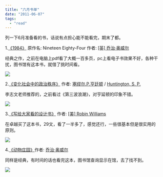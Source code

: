 ```yaml
---
title: "六月书单"
date: "2011-06-07"
tags: 
  - "read"
---
```


列一下6月准备看的书，话说有点担心能不能看完，期末了都。

1.[《1984》](http://book.douban.com/subject/1858576/) 原作名: Nineteen Eighty-Four 作者: [\[英\] 乔治·奥威尔](http://book.douban.com/search/%5B%E8%8B%B1%5D%20%E4%B9%94%E6%B2%BB%C2%B7%E5%A5%A5%E5%A8%81%E5%B0%94)

经典之作，之前在电脑上pdf看了大概一百多页，pc上看电子书效果不好，各种干扰，图书馆有这本书，就借了挑时间看。

![](http://img3.douban.com/lpic/s1790263.jpg)

2.[《变化社会中的政治秩序》](http://book.douban.com/subject/1076509/) 作者: [塞缪尔.P.亨廷顿](http://book.douban.com/search/%E5%A1%9E%E7%BC%AA%E5%B0%94.P.%E4%BA%A8%E5%BB%B7%E9%A1%BF) / [Huntington, S. P.](http://book.douban.com/search/Huntington%2C%20S.%20P.)

李志文老师推荐的，之前看过《第三波浪潮》，对亨延顿的印象不错。

![](http://img3.douban.com/lpic/s1061770.jpg)

3.[《写给大家看的设计书》](http://book.douban.com/subject/3323633/) 作者: [\[美\] Robin Williams](http://book.douban.com/search/%5B%E7%BE%8E%5D%20Robin%20Williams)

在卓越买了这本书，29文，看了一半多了，感觉还行，一些很基本但是很实用的原则。

![](http://img3.douban.com/lpic/s3390920.jpg)

4.[《动物庄园》](http://book.douban.com/subject/3808982/)作者: [乔治·奥威尔](http://book.douban.com/search/%E4%B9%94%E6%B2%BB%C2%B7%E5%A5%A5%E5%A8%81%E5%B0%94)

同样是经典，有时间的话也看完这本，图书馆查询显示在馆，去了找不到。

![](http://img3.douban.com/lpic/s6035207.jpg)

